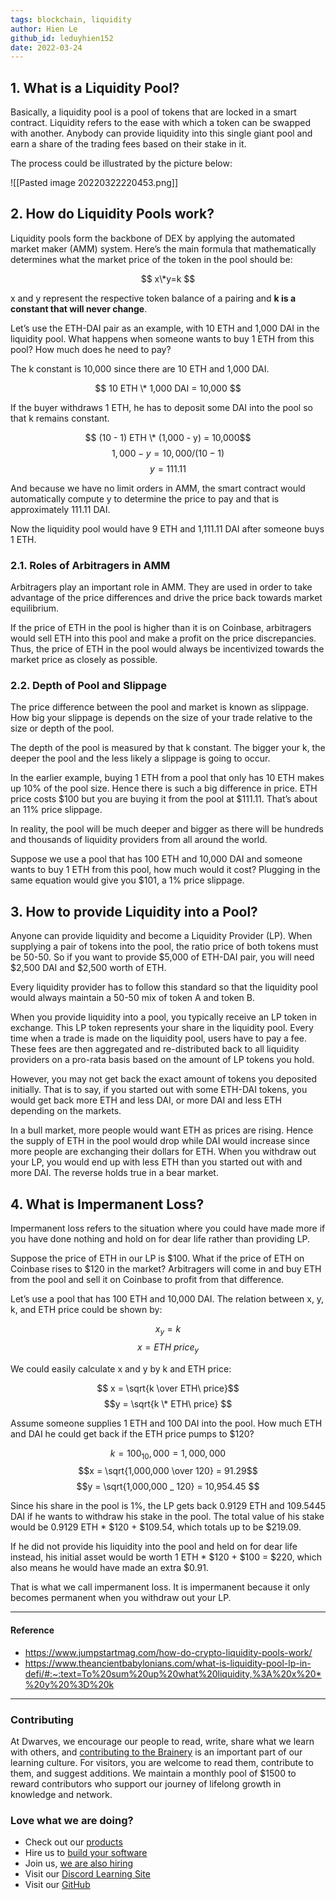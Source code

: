 ```yaml
---
tags: blockchain, liquidity
author: Hien Le
github_id: leduyhien152
date: 2022-03-24
---
```


## 1. What is a Liquidity Pool?

Basically, a liquidity pool is a pool of tokens that are locked in a smart contract. Liquidity refers to the ease with which a token can be swapped with another. Anybody can provide liquidity into this single giant pool and earn a share of the trading fees based on their stake in it.

The process could be illustrated by the picture below:

![[Pasted image 20220322220453.png]]

## 2. How do Liquidity Pools work?

Liquidity pools form the backbone of DEX by applying the automated market maker (AMM) system. Here’s the main formula that mathematically determines what the market price of the token in the pool should be:

$$ x\*y=k $$

x and y represent the respective token balance of a pairing and **k is a constant that will never change**.

Let’s use the ETH-DAI pair as an example, with 10 ETH and 1,000 DAI in the liquidity pool. What happens when someone wants to buy 1 ETH from this pool? How much does he need to pay?

The k constant is 10,000 since there are 10 ETH and 1,000 DAI.

$$ 10 ETH \* 1,000 DAI = 10,000 $$

If the buyer withdraws 1 ETH, he has to deposit some DAI into the pool so that k remains constant.

$$ (10 - 1) ETH \* (1,000 - y) = 10,000$$$$1,000 - y = 10,000/(10-1)$$$$y = 111.11 $$

And because we have no limit orders in AMM, the smart contract would automatically compute y to determine the price to pay and that is approximately 111.11 DAI.

Now the liquidity pool would have 9 ETH and 1,111.11 DAI after someone buys 1 ETH.

### 2.1. Roles of Arbitragers in AMM

Arbitragers play an important role in AMM. They are used in order to take advantage of the price differences and drive the price back towards market equilibrium.

If the price of ETH in the pool is higher than it is on Coinbase, arbitragers would sell ETH into this pool and make a profit on the price discrepancies. Thus, the price of ETH in the pool would always be incentivized towards the market price as closely as possible.

### 2.2. Depth of Pool and Slippage

The price difference between the pool and market is known as slippage. How big your slippage is depends on the size of your trade relative to the size or depth of the pool.

The depth of the pool is measured by that k constant. The bigger your k, the deeper the pool and the less likely a slippage is going to occur.

In the earlier example, buying 1 ETH from a pool that only has 10 ETH makes up 10% of the pool size. Hence there is such a big difference in price. ETH price costs $100 but you are buying it from the pool at $111.11. That’s about an 11% price slippage.

In reality, the pool will be much deeper and bigger as there will be hundreds and thousands of liquidity providers from all around the world.

Suppose we use a pool that has 100 ETH and 10,000 DAI and someone wants to buy 1 ETH from this pool, how much would it cost? Plugging in the same equation would give you $101, a 1% price slippage.

## 3. How to provide Liquidity into a Pool?

Anyone can provide liquidity and become a Liquidity Provider (LP). When supplying a pair of tokens into the pool, the ratio price of both tokens must be 50-50. So if you want to provide $5,000 of ETH-DAI pair, you will need $2,500 DAI and $2,500 worth of ETH.

Every liquidity provider has to follow this standard so that the liquidity pool would always maintain a 50-50 mix of token A and token B.

When you provide liquidity into a pool, you typically receive an LP token in exchange. This LP token represents your share in the liquidity pool. Every time when a trade is made on the liquidity pool, users have to pay a fee. These fees are then aggregated and re-distributed back to all liquidity providers on a pro-rata basis based on the amount of LP tokens you hold.

However, you may not get back the exact amount of tokens you deposited initially. That is to say, if you started out with some ETH-DAI tokens, you would get back more ETH and less DAI, or more DAI and less ETH depending on the markets.

In a bull market, more people would want ETH as prices are rising. Hence the supply of ETH in the pool would drop while DAI would increase since more people are exchanging their dollars for ETH. When you withdraw out your LP, you would end up with less ETH than you started out with and more DAI. The reverse holds true in a bear market.

## 4. What is Impermanent Loss?

Impermanent loss refers to the situation where you could have made more if you have done nothing and hold on for dear life rather than providing LP.

Suppose the price of ETH in our LP is $100. What if the price of ETH on Coinbase rises to $120 in the market? Arbitragers will come in and buy ETH from the pool and sell it on Coinbase to profit from that difference.

Let’s use a pool that has 100 ETH and 10,000 DAI. The relation between x, y, k, and ETH price could be shown by:

$$ x _ y = k$$$$x = ETH\ price _ y $$

We could easily calculate x and y by k and ETH price:

$$ x = \sqrt{k \over ETH\ price}$$
$$y = \sqrt{k \* ETH\ price} $$

Assume someone supplies 1 ETH and 100 DAI into the pool. How much ETH and DAI he could get back if the ETH price pumps to $120?

$$ k = 100 _ 10,000 = 1,000,000 $$$$x = \sqrt{1,000,000 \over 120} = 91.29$$$$y = \sqrt{1,000,000 _ 120} = 10,954.45 $$

Since his share in the pool is 1%, the LP gets back 0.9129 ETH and 109.5445 DAI if he wants to withdraw his stake in the pool. The total value of his stake would be 0.9129 ETH \* $120 + $109.54, which totals up to be $219.09.

If he did not provide his liquidity into the pool and held on for dear life instead, his initial asset would be worth 1 ETH \* $120 + $100 = $220, which also means he would have made an extra $0.91.

That is what we call impermanent loss. It is impermanent because it only becomes permanent when you withdraw out your LP.

---

#### Reference

- https://www.jumpstartmag.com/how-do-crypto-liquidity-pools-work/
- https://www.theancientbabylonians.com/what-is-liquidity-pool-lp-in-defi/#:~:text=To%20sum%20up%20what%20liquidity,%3A%20x%20*%20y%20%3D%20k

---
<!-- CTA -->
### Contributing

At Dwarves, we encourage our people to read, write, share what we learn with others, and [contributing to the Brainery](./CONTRIBUTING.md) is an important part of our learning culture. For visitors, you are welcome to read them, contribute to them, and suggest additions. We maintain a monthly pool of $1500 to reward contributors who support our journey of lifelong growth in knowledge and network.

### Love what we are doing?

- Check out our [products](https://superbits.co)
- Hire us to [build your software](https://d.foundation)
- Join us, [we are also hiring](https://github.com/dwarvesf/WeAreHiring)
- Visit our [Discord Learning Site](https://discord.gg/dzNBpNTVEZ)
- Visit our [GitHub](https://github.com/dwarvesf)